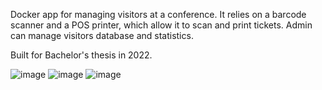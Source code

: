 Docker app for managing visitors at a conference. It relies on a barcode scanner and a POS printer, which allow it to scan and print tickets. 
Admin can manage visitors database and statistics. 

Built for Bachelor's thesis in 2022. 

![image](https://github.com/ivantomi/NeoScan/assets/45340642/a8a08f87-0de6-442b-9107-6c0c569ad7ac)
![image](https://github.com/ivantomi/NeoScan/assets/45340642/4d0de6ba-ad06-4d05-bcf0-ea0c68259a2f)
![image](https://github.com/ivantomi/NeoScan/assets/45340642/aeab6b5b-26d5-408f-b297-10d0de3e797c)
